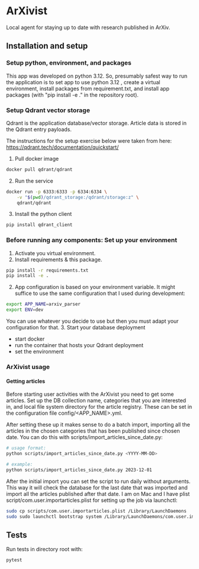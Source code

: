 # ArXivist
Local agent for staying up to date with research published in ArXiv.

## Installation and setup

### Setup python, environment, and packages

This app was developed on python 3.12. So, presumably safest way to run the application is to set app to use python 3.12
, create a virtual environment, install packages from requirement.txt, and install app packages (with "pip install -e ." 
in the repository root).

### Setup Qdrant vector storage

Qdrant is the application database/vector storage. Article data is stored in the Qdrant entry payloads.

The instructions for the setup exercise below were taken from here: https://qdrant.tech/documentation/quickstart/

1. Pull docker image
```bash
docker pull qdrant/qdrant
```
2. Run the service
```bash
docker run -p 6333:6333 -p 6334:6334 \
    -v "$(pwd)/qdrant_storage:/qdrant/storage:z" \
    qdrant/qdrant
```
3. Install the python client
```bash
pip install qdrant_client
```

### Before running any components: Set up your environment
1. Activate you virtual environment.
2. Install requirements & this package.
```bash
pip install -r requirements.txt
pip install -e .
```
2. App configuration is based on your environment variable. It might suffice to use the same configuration that I used 
during development:
``` bash
export APP_NAME=arxiv_parser
export ENV=dev
```
You can use whatever you decide to use but then you must adapt your configuration for that.
3. Start your database deployment
- start docker
- run the container that hosts your Qdrant deployment
- set the environment

### ArXivist usage

#### Getting articles

Before starting user activities with the ArXivist you need to get some articles. Set up the DB collection name, 
categories that you are interested in, and local file system directory for the article registry. These can be set in the 
configuration file config/<APP_NAME>.yml.

After setting these up it makes sense to do a batch import, importing all the articles in the chosen categories that has
been published since chosen date. You can do this with scripts/import_articles_since_date.py:

```bash
# usage format:
python scripts/import_articles_since_date.py <YYYY-MM-DD>

# example:
python scripts/import_articles_since_date.py 2023-12-01
```

After the initial import you can set the script to run daily without arguments. This way it will check the database for 
the last date that was imported and import all the articles published after that date. I am on Mac and I have plist 
script/com.user.importarticles.plist for setting up the job via launchctl:
```bash
sudo cp scripts/com.user.importarticles.plist /Library/LaunchDaemons
sudo sudo launchctl bootstrap system /Library/LaunchDaemons/com.user.importarticles.plist
```

## Tests
Run tests in directory root with:
``` bash
pytest
```